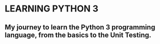 # LEARNING PYTHON 3
## My journey to learn the Python 3 programming language, from the basics to the Unit Testing.
